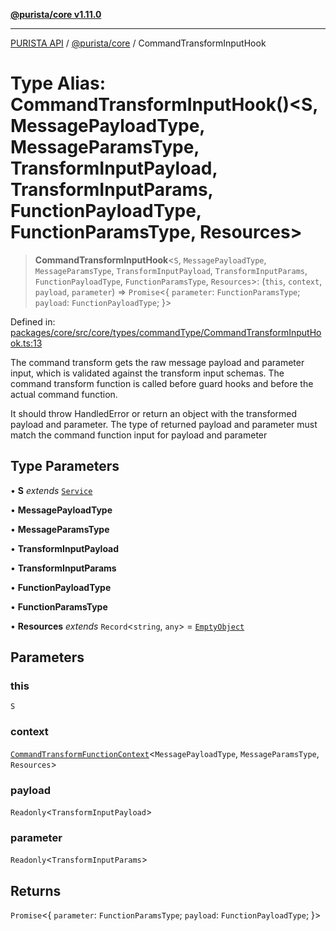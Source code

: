 [**@purista/core v1.11.0**](../README.md)

***

[PURISTA API](../../../packages.md) / [@purista/core](../README.md) / CommandTransformInputHook

# Type Alias: CommandTransformInputHook()\<S, MessagePayloadType, MessageParamsType, TransformInputPayload, TransformInputParams, FunctionPayloadType, FunctionParamsType, Resources\>

> **CommandTransformInputHook**\<`S`, `MessagePayloadType`, `MessageParamsType`, `TransformInputPayload`, `TransformInputParams`, `FunctionPayloadType`, `FunctionParamsType`, `Resources`\>: (`this`, `context`, `payload`, `parameter`) => `Promise`\<\{ `parameter`: `FunctionParamsType`; `payload`: `FunctionPayloadType`; \}\>

Defined in: [packages/core/src/core/types/commandType/CommandTransformInputHook.ts:13](https://github.com/puristajs/purista/blob/master/packages/core/src/core/types/commandType/CommandTransformInputHook.ts#L13)

The command transform gets the raw message payload and parameter input, which is validated against the transform input schemas.
The command transform function is called before guard hooks and before the actual command function.

It should throw HandledError or return an object with the transformed payload and parameter.
The type of returned payload and parameter must match the command function input for payload and parameter

## Type Parameters

• **S** *extends* [`Service`](../classes/Service.md)

• **MessagePayloadType**

• **MessageParamsType**

• **TransformInputPayload**

• **TransformInputParams**

• **FunctionPayloadType**

• **FunctionParamsType**

• **Resources** *extends* `Record`\<`string`, `any`\> = [`EmptyObject`](EmptyObject.md)

## Parameters

### this

`S`

### context

[`CommandTransformFunctionContext`](CommandTransformFunctionContext.md)\<`MessagePayloadType`, `MessageParamsType`, `Resources`\>

### payload

`Readonly`\<`TransformInputPayload`\>

### parameter

`Readonly`\<`TransformInputParams`\>

## Returns

`Promise`\<\{ `parameter`: `FunctionParamsType`; `payload`: `FunctionPayloadType`; \}\>
